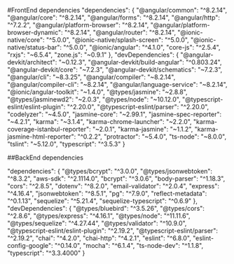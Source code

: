 #FrontEnd dependencies 
  "dependencies": {
    "@angular/common": "^8.2.14",
    "@angular/core": "^8.2.14",
    "@angular/forms": "^8.2.14",
    "@angular/http": "^7.2.2",
    "@angular/platform-browser": "^8.2.14",
    "@angular/platform-browser-dynamic": "^8.2.14",
    "@angular/router": "^8.2.14",
    "@ionic-native/core": "^5.0.0",
    "@ionic-native/splash-screen": "^5.0.0",
    "@ionic-native/status-bar": "^5.0.0",
    "@ionic/angular": "^4.1.0",
    "core-js": "^2.5.4",
    "rxjs": "~6.5.4",
    "zone.js": "~0.9.1"
  },
  "devDependencies": {
    "@angular-devkit/architect": "~0.12.3",
    "@angular-devkit/build-angular": "^0.803.24",
    "@angular-devkit/core": "~7.2.3",
    "@angular-devkit/schematics": "~7.2.3",
    "@angular/cli": "~8.3.25",
    "@angular/compiler": "~8.2.14",
    "@angular/compiler-cli": "~8.2.14",
    "@angular/language-service": "~8.2.14",
    "@ionic/angular-toolkit": "~1.4.0",
    "@types/jasmine": "~2.8.8",
    "@types/jasminewd2": "~2.0.3",
    "@types/node": "~10.12.0",
    "@typescript-eslint/eslint-plugin": "^2.20.0",
    "@typescript-eslint/parser": "^2.20.0",
    "codelyzer": "~4.5.0",
    "jasmine-core": "~2.99.1",
    "jasmine-spec-reporter": "~4.2.1",
    "karma": "~3.1.4",
    "karma-chrome-launcher": "~2.2.0",
    "karma-coverage-istanbul-reporter": "~2.0.1",
    "karma-jasmine": "~1.1.2",
    "karma-jasmine-html-reporter": "^0.2.2",
    "protractor": "~5.4.0",
    "ts-node": "~8.0.0",
    "tslint": "~5.12.0",
    "typescript": "^3.5.3"
  }

##BackEnd dependencies

 "dependencies": {
    "@types/bcrypt": "^3.0.0",
    "@types/jsonwebtoken": "^8.3.2",
    "aws-sdk": "^2.1114.0",
    "bcrypt": "^3.0.6",
    "body-parser": "^1.18.3",
    "cors": "^2.8.5",
    "dotenv": "^8.2.0",
    "email-validator": "^2.0.4",
    "express": "^4.16.4",
    "jsonwebtoken": "^8.5.1",
    "pg": "^7.9.0",
    "reflect-metadata": "^0.1.13",
    "sequelize": "^5.21.4",
    "sequelize-typescript": "^0.6.9"
  },
  "devDependencies": {
    "@types/bluebird": "^3.5.26",
    "@types/cors": "^2.8.6",
    "@types/express": "^4.16.1",
    "@types/node": "^11.11.6",
    "@types/sequelize": "^4.27.44",
    "@types/validator": "^10.9.0",
    "@typescript-eslint/eslint-plugin": "^2.19.2",
    "@typescript-eslint/parser": "^2.19.2",
    "chai": "^4.2.0",
    "chai-http": "^4.2.1",
    "eslint": "^6.8.0",
    "eslint-config-google": "^0.14.0",
    "mocha": "^6.1.4",
    "ts-node-dev": "^1.1.8",
    "typescript": "^3.3.4000"
  }
